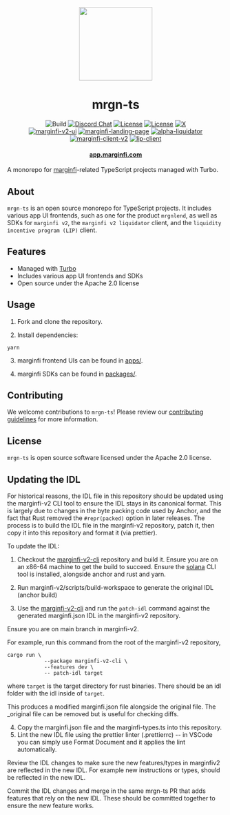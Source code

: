 <div align="center">
  <img height="170" src="./images/logo.png" />

  <h1>mrgn-ts</h1>
  
  <p>
    <!-- Build -->
    <a><img alt="Build" src="https://img.shields.io/github/actions/workflow/status/mrgnlabs/mrgn-ts/main.yml?style=flat-square"/></a>
    <!-- Discord -->
    <a href="https://discord.com/channels/882369954916212737"><img alt="Discord Chat" src="https://img.shields.io/discord/882369954916212737?color=blueviolet&style=flat-square"/></a>
    <!-- License -->
    <a href="http://www.apache.org/licenses/LICENSE-2.0"><img alt="License" src="https://img.shields.io/github/license/mrgnlabs/mrgn-ts?style=flat-square&color=ffff00"/></a>
    <!-- Total lines -->
    <a href=""><img alt="License" src="https://img.shields.io/tokei/lines/github/mrgnlabs/mrgn-ts?style=flat-square&color=000000"/></a>
    <!-- X -->
    <a href="https://x.com/intent/tweet?text=Wow:&url=https%3A%2F%2Fx.com%2Fmarginfi"><img alt="X" src="https://img.shields.io/x/url?style=social&url=https%3A%2F%2Fx.com%2Fmarginfi"/></a>
    <br>
    <!-- Versions -->
    <a href=""><img alt="marginfi-v2-ui" src="https://img.shields.io/github/package-json/v/mrgnlabs/mrgn-ts?color=white&filename=apps%2Fmarginfi-v2-ui%2Fpackage.json&label=marginfi-v2-ui&style=flat-square"/></a>
    <a href=""><img alt="marginfi-landing-page" src="https://img.shields.io/github/package-json/v/mrgnlabs/mrgn-ts?color=white&filename=apps%2Fmarginfi-landing-page%2Fpackage.json&label=marginfi-landing-page&style=flat-square"/></a>
    <a href=""><img alt="alpha-liquidator" src="https://img.shields.io/github/package-json/v/mrgnlabs/mrgn-ts?color=white&filename=packages%2Falpha-liquidator%2Fpackage.json&label=alpha-liquidator&style=flat-square"/></a>
    <a href=""><img alt="marginfi-client-v2" src="https://img.shields.io/github/package-json/v/mrgnlabs/mrgn-ts?color=white&filename=packages%2Fmarginfi-client-v2%2Fpackage.json&label=marginfi-client-v2&style=flat-square"/></a>
    <a href=""><img alt="lip-client" src="https://img.shields.io/github/package-json/v/mrgnlabs/mrgn-ts?color=white&filename=packages%2Flip-client%2Fpackage.json&label=lip-client&style=flat-square"/></a>
  </p>

  <h4>
    <a href="https://app.marginfi.com/">app.marginfi.com</a>
  </h4>
</div>

A monorepo for [marginfi](https://app.marginfi.com)-related TypeScript projects managed with Turbo.

## About

`mrgn-ts` is an open source monorepo for TypeScript projects. It includes various app UI frontends, such as one for the product `mrgnlend`, as well as SDKs for `marginfi v2`, the `marginfi v2 liquidator` client, and the `liquidity incentive program (LIP)` client.

## Features

- Managed with [Turbo](https://github.com/vercel/turbo)
- Includes various app UI frontends and SDKs
- Open source under the Apache 2.0 license

## Usage

1. Fork and clone the repository.

2. Install dependencies:

```
yarn
```

3. marginfi frontend UIs can be found in [apps/](apps/).

4. marginfi SDKs can be found in [packages/](packages/).

## Contributing

We welcome contributions to `mrgn-ts`! Please review our [contributing guidelines](CONTRIBUTING.md) for more information.

## License

`mrgn-ts` is open source software licensed under the Apache 2.0 license.

## Updating the IDL

For historical reasons, the IDL file in this repository should be updated using
the marginfi-v2 CLI tool to ensure the IDL stays in its canonical format.
This is largely due to changes in the byte packing code used by Anchor,
and the fact that Rust removed the `#repr(packed)` option in later releases.
The process is to build the IDL file in the marginfi-v2 repository, patch it,
then copy it into this repository and format it (via prettier).

To update the IDL:

1. Checkout the [marginfi-v2-cli](https://github.com/mrgnlabs/marginfi-v2/tree/main)
   repository and build it. Ensure you are on an x86-64 machine to get the build
   to succeed. Ensure the [solana](https://docs.solanalabs.com/cli/install) CLI tool is installed,
   alongside anchor and rust and yarn.

2. Run marginfi-v2/scripts/build-workspace to generate the original IDL (anchor build)

3. Use the [marginfi-v2-cli](https://github.com/mrgnlabs/marginfi-v2/tree/main/clients/rust/marginfi-cli)
   and run the `patch-idl` command against the generated marginfi.json IDL in the marginfi-v2 repository.

Ensure you are on main branch in marginfi-v2.

For example, run this command from the root of the marginfi-v2 repository,

```
cargo run \
            --package marginfi-v2-cli \
            --features dev \
            -- patch-idl target
```

where `target` is the target directory for rust binaries. There should be an idl
folder with the idl inside of `target`.

This produces a modified marginfi.json file alongside the original file.
The \_original file can be removed but is useful for checking diffs.

4. Copy the marginfi.json file and the marginfi-types.ts into this repository.
5. Lint the new IDL file using the prettier linter (.prettierrc) -- in VSCode you
   can simply use Format Document and it applies the lint automatically.

Review the IDL changes to make sure the new features/types in marginfiv2
are reflected in the new IDL. For example new instructions or types, should be
reflected in the new IDL.

Commit the IDL changes and merge in the same mrgn-ts PR that adds features that rely on
the new IDL. These should be committed together to ensure the new feature works.
